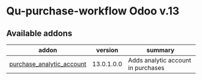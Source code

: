 #
Qu-purchase-workflow Odoo v.13
=============================

[//]: # (addons)

Available addons
----------------
addon | version | summary
--- | --- | ---
[purchase_analytic_account](purchase_analytic_account/) | 13.0.1.0.0 | Adds analytic account in purchases

[//]: # (end addons)
